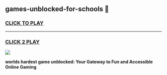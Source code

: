 
## games-unblocked-for-schools 👋
<h3>
<a href="https://premium.freeplayer.one?title=games-unblocked-for-schools&ref=14F">CLICK TO PLAY</a></h3>
<hr>

<h3>
<a href="https://premium.freeplayer.one?title=games-unblocked-for-schools&ref=14F">CLICK 2 PLAY</a>
  
</h3>

<a href="https://premium.freeplayer.one?title=games-unblocked-for-schools&ref=12F/"><img src="https://clearcache.store/games.png"></a>


**worlds hardest game unblocked: Your Gateway to Fun and Accessible Online Gaming**
